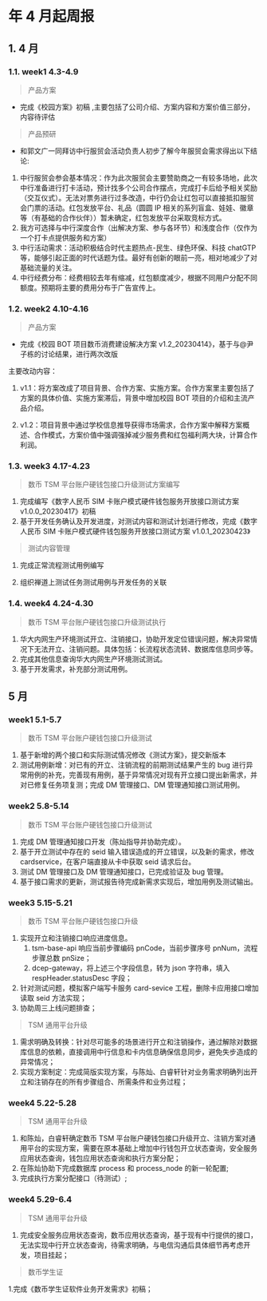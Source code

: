 # 年 4 月起周报

## 1. 4 月

### 1.1. week1 4.3-4.9

> 产品方案

- 完成《校园方案》初稿 ,主要包括了公司介绍、方案内容和方案价值三部分，内容待评估

> 产品预研

- 和郭文广一同拜访中行服贸会活动负责人初步了解今年服贸会需求得出以下结论:

1. 中行服贸会参会基本情况：作为此次服贸会主要赞助商之一有较多场地，此次中行准备进行打卡活动，预计找多个公司合作摆点，完成打卡后给予相关奖励（交互仪式）。无法对票务进行过多改造，中行仍会让红包可以直接抵扣服贸会门票的活动。红包发放平台、礼品（圆圆 IP 相关的系列盲盒、娃娃、徽章等（有基础的合作伙伴））暂未确定，红包发放平台采取竞标方式。
2. 我方可选择与中行深度合作（出解决方案、参与各环节）和浅度合作（仅作为一个打卡点提供服务和方案）
3. 中行活动需求：活动积极结合时代主题热点-民生、绿色环保、科技 chatGTP 等，能够引起正面的时代话题为佳。最好有创新的眼前一亮，相对地减少了对基础流量的关注。
4. 中行经费分布：经费相较去年有缩减，红包额度减少，根据不同用户分配不同额度。预期将主要的费用分布于广告宣传上。

### 1.2. week2 4.10-4.16

> 产品方案

- 完成《校园 BOT 项目数币消费建设解决方案 v1.2_20230414》，基于与@尹子栋的讨论结果，进行两次改版

主要改动内容：

1. v1.1：将方案改成了项目背景、合作方案、实施方案。合作方案里主要包括了方案的具体价值、实施方案滞后，背景中增加校园 BOT 项目的介绍和主流产品介绍。

2. v1.2：项目背景中通过学校信息推导获得市场需求，合作方案中解释方案概述、合作模式，方案价值中强调强掉减少服务费和红包福利两大块，计算合作利润。

### 1.3. week3 4.17-4.23

> 数币 TSM 平台账户硬钱包接口升级测试方案编写

1. 完成编写《数字人民币 SIM 卡账户模式硬件钱包服务开放接口测试方案 v1.0.0_20230417》初稿
2. 基于开发任务确认及开发进度，对测试内容和测试计划进行修改，完成《数字人民币 SIM 卡账户模式硬件钱包服务开放接口测试方案 v1.0.1_20230423》

> 测试内容管理

1. 完成正常流程测试用例编写

2. 组织禅道上测试任务测试用例与开发任务的关联

### 1.4. week4 4.24-4.30

> 数币 TSM 平台账户硬钱包接口升级测试执行

1. 华大内网生产环境测试开立、注销接口，协助开发定位错误问题，解决异常情况下无法开立、注销问题。具体包括：长流程状态流转、数据库信息同步等。
2. 完成其他信息查询华大内网生产环境测试测试。
3. 基于开发需求，补充部分测试用例。

## 5 月

### week1 5.1-5.7

> 数币 TSM 平台账户硬钱包接口升级测试

1. 基于新增的两个接口和实际测试情况修改《测试方案》，提交新版本
2. 测试用例新增：对已有的开立、注销流程的前期测试结果产生的 bug 进行异常用例的补充，完善现有用例，基于异常情况对现有开立接口提出新需求，并对已修复任务项复测；完成 DM 管理接口、DM 管理通知接口测试用例。

### week2 5.8-5.14

> 数币 TSM 平台账户硬钱包接口升级测试

1. 完成 DM 管理通知接口开发（陈灿指导并协助完成）。
2. 基于开立测试中存在的 seid 输入错误造成的开立错误，以及新的需求，修改 cardservice，在客户端直接从卡中获取 seid 请求后台。
3. 测试 DM 管理接口及 DM 管理通知接口，已完成验证及 bug 管理。
4. 基于接口需求的更新，测试报告待完成新需求实现后，增加用例及测试输出。

### week3 5.15-5.21

> 数币 TSM 平台账户硬钱包接口升级

1. 实现开立和注销接口响应进度信息。
   1. tsm-base-api 响应当前步骤编码 pnCode，当前步骤序号 pnNum，流程步骤总数 pnSize；
   2. dcep-gateway，将上述三个字段信息，转为 json 字符串，填入 respHeader.statusDesc 字段；
2. 针对测试问题，模拟客户端写卡服务 card-sevice 工程，删除卡应用接口增加读取 seid 方法实现；
3. 协助周三上线问题排查；

> TSM 通用平台升级

1. 需求明确及转换：针对尽可能多的场景进行开立和注销操作，通过解除对数据库信息的依赖，直接调用中行信息和卡内信息确保信息同步，避免失步造成的异常情况；
2. 实现方案制定：完成简版实现方案，与陈灿、白睿轩针对业务需求明确列出开立和注销存在的所有步骤组合、所需条件和业务过程；

### week4 5.22-5.28

> TSM 通用平台升级

1. 和陈灿，白睿轩确定数币 TSM 平台账户硬钱包接口升级开立、注销方案对通用平台的实现方案，需要在原本基础上增加中行钱包开立状态查询，安全服务应用状态查询，钱包应用状态查询和执行方案分配；
2. 在陈灿协助下完成数据库 process 和 process_node 的新一轮配置;
3. 完成执行方案分配接口（待测试）;

### week4 5.29-6.4

> TSM 通用平台升级

1. 完成安全服务应用状态查询，数币应用状态查询，基于现有中行提供的接口，无法实现中行开立状态查询，待需求明确，与电信沟通后具体细节再考虑开发，项目挂起；

> 数币学生证

1.完成《数币学生证软件业务开发需求》初稿；
